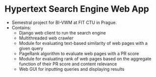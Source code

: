 # Hypertext Search Engine Web App

- Semestral project for BI-VWM at FIT CTU in Prague.
- Contains:
  - Django web client to run the search engine
  - Multithreaded web crawler
  - Module for evaluating text-based similarity of web pages with a given query
  - PageRank algorithm to evaluate web pages with a PR score
  - Module for evaluating rank of web pages based on the aggregate function of their PR score and content relevance
  - Web GUI for inputting queries and displaying results
